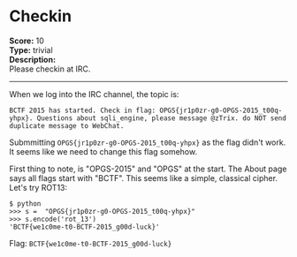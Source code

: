 # Checkin
**Score:** 10  
**Type:** trivial  
**Description:**  
Please checkin at IRC.

-----

When we log into the IRC channel, the topic is:
```
BCTF 2015 has started. Check in flag: OPGS{jr1p0zr-g0-OPGS-2015_t00q-yhpx}. Questions about sqli_engine, please message @zTrix. do NOT send duplicate message to WebChat.
```

Submmitting `OPGS{jr1p0zr-g0-OPGS-2015_t00q-yhpx}` as the flag didn't work. It seems like we need to change this flag somehow.

First thing to note, is "OPGS-2015" and "OPGS" at the start. The About page says all flags start with "BCTF". This seems like a simple, classical cipher.
Let's try ROT13:
```
$ python
>>> s =  "OPGS{jr1p0zr-g0-OPGS-2015_t00q-yhpx}"
>>> s.encode('rot_13')
'BCTF{we1c0me-t0-BCTF-2015_g00d-luck}'
```

Flag: `BCTF{we1c0me-t0-BCTF-2015_g00d-luck}`